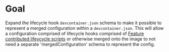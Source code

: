 # Goal

Expand the lifecycle hook `devcontainer.json` schema to make it possible to represent a merged configuration within a `devcontainer.json`.   This will allow a configuration comprised of lifecycle hooks comprised of [Feature contributed lifeycycle scripts](/workspaces/spec/proposals/features-contribute-lifecycle-scripts.md) or otherwise merged onto the image to not need a separate 'mergedConfiguration' schema to represent the config.

